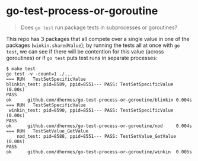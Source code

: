 # go-test-process-or-goroutine

> Does `go test` run package tests in subprocesses or goroutines?

This repo has 3 packages that all compete over a single value in one of the
packages (`winkin.sharedValue`); by running the tests all at once with
`go test`, we can see if there will be contention for this value (across
goroutines) or if `go test` puts test runs in separate processes:

```
$ make test
go test -v -count=1 ./...
=== RUN   TestSetSpecificValue
blinkin_test: pid=8589, ppid=8551--- PASS: TestSetSpecificValue (0.00s)
PASS
ok      github.com/dhermes/go-test-process-or-goroutine/blinkin 0.004s
=== RUN   TestSetSpecificValue
 winkin_test: pid=8590, ppid=8551--- PASS: TestSetSpecificValue (0.00s)
PASS
ok      github.com/dhermes/go-test-process-or-goroutine/nod     0.004s
=== RUN   TestSetValue_GetValue
    nod_test: pid=8588, ppid=8551--- PASS: TestSetValue_GetValue (0.00s)
PASS
ok      github.com/dhermes/go-test-process-or-goroutine/winkin  0.005s
```
